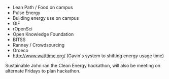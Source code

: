 <!-- 
.. title: Making Energy-Climate-Ecology Connections
.. slug: making-energy-climate-ecology-connections
.. date: 2014/02/14 16:45:14
.. tags: 
.. link: 
.. description: 
.. type: text
-->

 - Lean Path / Food on campus
 - Pulse Energy
 - Building energy use on campus
 - GIF
 - rOpenSci
 - Open Knowledge Foundation
 - BITSS
 - Ranney / Crowdsourcing
 - Oroeco
 - http://www.watttime.org/ (Gavin's system to shifting energy usage time)

Sustainable John ran the Clean Energy hackathon, will also be meeting on
alternate Fridays to plan hackathon.
